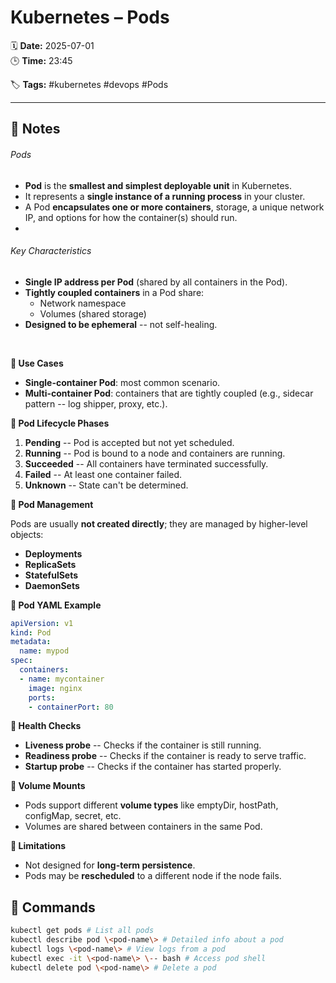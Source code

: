 # Kubernetes – Pods

🗓️ **Date:** 2025-07-01  
🕒 **Time:** 23:45  

🏷️ **Tags:** #kubernetes #devops #Pods  

---

## 📝 Notes

###### Pods
- **Pod** is the **smallest and simplest deployable unit** in
  Kubernetes.
- It represents a **single instance of a running process** in your
  cluster.
- A Pod **encapsulates one or more containers**, storage, a unique
  network IP, and options for how the container(s) should run.
-
###### Key Characteristics

- **Single IP address per Pod** (shared by all containers in the Pod).
- **Tightly coupled containers** in a Pod share:
  - Network namespace
  - Volumes (shared storage)
- **Designed to be ephemeral** -- not self-healing.

 

**🔹 Use Cases**

- **Single-container Pod**: most common scenario.
- **Multi-container Pod**: containers that are tightly coupled (e.g.,
  sidecar pattern -- log shipper, proxy, etc.).


**🔹 Pod Lifecycle Phases**

1.  **Pending** -- Pod is accepted but not yet scheduled.
2.  **Running** -- Pod is bound to a node and containers are running.
3.  **Succeeded** -- All containers have terminated successfully.
4.  **Failed** -- At least one container failed.
5.  **Unknown** -- State can't be determined.


**🔹 Pod Management**

Pods are usually **not created directly**; they are managed by
higher-level objects:
- **Deployments**
- **ReplicaSets**
- **StatefulSets**
- **DaemonSets**


**🔹 Pod YAML Example**

```YAML
apiVersion: v1
kind: Pod
metadata:
  name: mypod
spec:
  containers:
  - name: mycontainer
    image: nginx
    ports:
    - containerPort: 80
```


**🔹 Health Checks**
- **Liveness probe** -- Checks if the container is still running.
- **Readiness probe** -- Checks if the container is ready to serve
  traffic.
- **Startup probe** -- Checks if the container has started properly.


**🔹 Volume Mounts**

- Pods support different **volume types** like emptyDir, hostPath,
  configMap, secret, etc.
- Volumes are shared between containers in the same Pod.


**🔹 Limitations**

- Not designed for **long-term persistence**.
- Pods may be **rescheduled** to a different node if the node fails.

## 🧾 Commands

```bash
kubectl get pods # List all pods
kubectl describe pod \<pod-name\> # Detailed info about a pod
kubectl logs \<pod-name\> # View logs from a pod
kubectl exec -it \<pod-name\> \-- bash # Access pod shell
kubectl delete pod \<pod-name\> # Delete a pod
```

